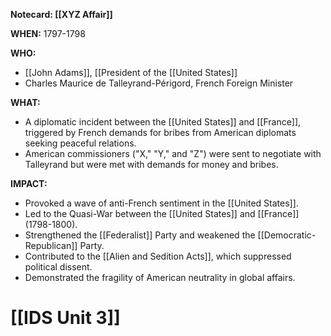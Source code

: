 **Notecard: [[XYZ Affair]]**

**WHEN:** 1797-1798

**WHO:**
* [[John Adams]], [[President of the [[United States]]
* Charles Maurice de Talleyrand-Périgord, French Foreign Minister

**WHAT:**
* A diplomatic incident between the [[United States]] and [[France]], triggered by French demands for bribes from American diplomats seeking peaceful relations.
* American commissioners ("X," "Y," and "Z") were sent to negotiate with Talleyrand but were met with demands for money and bribes.

**IMPACT:**
* Provoked a wave of anti-French sentiment in the [[United States]].
* Led to the Quasi-War between the [[United States]] and [[France]] (1798-1800).
* Strengthened the [[Federalist]] Party and weakened the [[Democratic-Republican]] Party.
* Contributed to the [[Alien and Sedition Acts]], which suppressed political dissent.
* Demonstrated the fragility of American neutrality in global affairs.
# [[IDS Unit 3]]